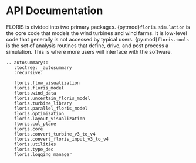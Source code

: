 # API Documentation

FLORIS is divided into two primary packages.
{py:mod}`floris.simulation` is the core code that models the wind turbines
and wind farms. It is low-level code that generally is not accessed
by typical users. {py:mod}`floris.tools` is the set of analysis routines
that define, drive, and post process a simulation. This is where
more users will interface with the software.

```{eval-rst}
.. autosummary::
   :toctree: _autosummary
   :recursive:

   floris.flow_visualization
   floris.floris_model
   floris.wind_data
   floris.uncertain_floris_model
   floris.turbine_library
   floris.parallel_floris_model
   floris.optimization
   floris.layout_visualization
   floris.cut_plane
   floris.core
   floris.convert_turbine_v3_to_v4
   floris.convert_floris_input_v3_to_v4
   floris.utilities
   floris.type_dec
   floris.logging_manager
```
